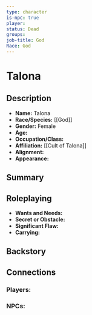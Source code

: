 ```yaml
---
type: character
is-npc: true
player:
status: Dead
groups:
job-title: God
Race: God
---
```

# Talona

## Description
- **Name:** Talona
- **Race/Species:** [[God]]
- **Gender:** Female
- **Age:** 
- **Occupation/Class:** 
- **Affiliation:** [[Cult of Talona]]
- **Alignment:** 
- **Appearance:**

## Summary


## Roleplaying
 - **Wants and Needs:**
 - **Secret or Obstacle:**
 - **Significant Flaw:**
 - **Carrying:**


## Backstory


## Connections


### Players:


### NPCs:


